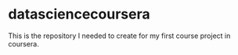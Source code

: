 # datasciencecoursera
This is the repository I needed to create for my first course project in coursera.
